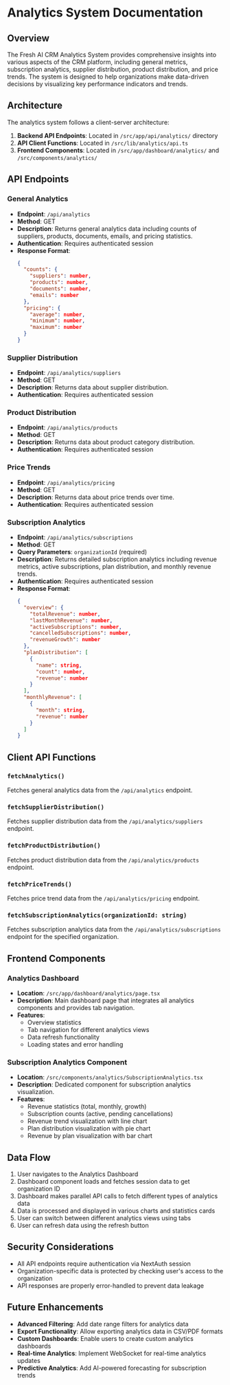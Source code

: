 # Analytics System Documentation

## Overview

The Fresh AI CRM Analytics System provides comprehensive insights into various aspects of the CRM platform, including general metrics, subscription analytics, supplier distribution, product distribution, and price trends. The system is designed to help organizations make data-driven decisions by visualizing key performance indicators and trends.

## Architecture

The analytics system follows a client-server architecture:

1. **Backend API Endpoints**: Located in `/src/app/api/analytics/` directory
2. **API Client Functions**: Located in `/src/lib/analytics/api.ts`
3. **Frontend Components**: Located in `/src/app/dashboard/analytics/` and `/src/components/analytics/`

## API Endpoints

### General Analytics

- **Endpoint**: `/api/analytics`
- **Method**: GET
- **Description**: Returns general analytics data including counts of suppliers, products, documents, emails, and pricing statistics.
- **Authentication**: Requires authenticated session
- **Response Format**:
  ```json
  {
    "counts": {
      "suppliers": number,
      "products": number,
      "documents": number,
      "emails": number
    },
    "pricing": {
      "average": number,
      "minimum": number,
      "maximum": number
    }
  }
  ```

### Supplier Distribution

- **Endpoint**: `/api/analytics/suppliers`
- **Method**: GET
- **Description**: Returns data about supplier distribution.
- **Authentication**: Requires authenticated session

### Product Distribution

- **Endpoint**: `/api/analytics/products`
- **Method**: GET
- **Description**: Returns data about product category distribution.
- **Authentication**: Requires authenticated session

### Price Trends

- **Endpoint**: `/api/analytics/pricing`
- **Method**: GET
- **Description**: Returns data about price trends over time.
- **Authentication**: Requires authenticated session

### Subscription Analytics

- **Endpoint**: `/api/analytics/subscriptions`
- **Method**: GET
- **Query Parameters**: `organizationId` (required)
- **Description**: Returns detailed subscription analytics including revenue metrics, active subscriptions, plan distribution, and monthly revenue trends.
- **Authentication**: Requires authenticated session
- **Response Format**:
  ```json
  {
    "overview": {
      "totalRevenue": number,
      "lastMonthRevenue": number,
      "activeSubscriptions": number,
      "cancelledSubscriptions": number,
      "revenueGrowth": number
    },
    "planDistribution": [
      {
        "name": string,
        "count": number,
        "revenue": number
      }
    ],
    "monthlyRevenue": [
      {
        "month": string,
        "revenue": number
      }
    ]
  }
  ```

## Client API Functions

### `fetchAnalytics()`

Fetches general analytics data from the `/api/analytics` endpoint.

### `fetchSupplierDistribution()`

Fetches supplier distribution data from the `/api/analytics/suppliers` endpoint.

### `fetchProductDistribution()`

Fetches product distribution data from the `/api/analytics/products` endpoint.

### `fetchPriceTrends()`

Fetches price trend data from the `/api/analytics/pricing` endpoint.

### `fetchSubscriptionAnalytics(organizationId: string)`

Fetches subscription analytics data from the `/api/analytics/subscriptions` endpoint for the specified organization.

## Frontend Components

### Analytics Dashboard

- **Location**: `/src/app/dashboard/analytics/page.tsx`
- **Description**: Main dashboard page that integrates all analytics components and provides tab navigation.
- **Features**:
  - Overview statistics
  - Tab navigation for different analytics views
  - Data refresh functionality
  - Loading states and error handling

### Subscription Analytics Component

- **Location**: `/src/components/analytics/SubscriptionAnalytics.tsx`
- **Description**: Dedicated component for subscription analytics visualization.
- **Features**:
  - Revenue statistics (total, monthly, growth)
  - Subscription counts (active, pending cancellations)
  - Revenue trend visualization with line chart
  - Plan distribution visualization with pie chart
  - Revenue by plan visualization with bar chart

## Data Flow

1. User navigates to the Analytics Dashboard
2. Dashboard component loads and fetches session data to get organization ID
3. Dashboard makes parallel API calls to fetch different types of analytics data
4. Data is processed and displayed in various charts and statistics cards
5. User can switch between different analytics views using tabs
6. User can refresh data using the refresh button

## Security Considerations

- All API endpoints require authentication via NextAuth session
- Organization-specific data is protected by checking user's access to the organization
- API responses are properly error-handled to prevent data leakage

## Future Enhancements

- **Advanced Filtering**: Add date range filters for analytics data
- **Export Functionality**: Allow exporting analytics data in CSV/PDF formats
- **Custom Dashboards**: Enable users to create custom analytics dashboards
- **Real-time Analytics**: Implement WebSocket for real-time analytics updates
- **Predictive Analytics**: Add AI-powered forecasting for subscription trends

